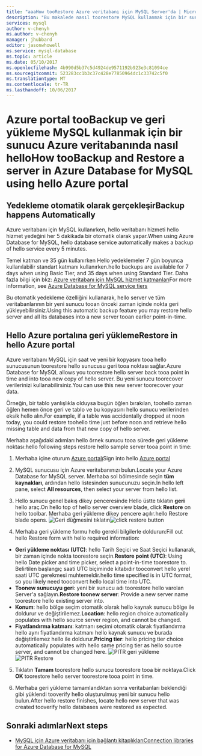 ```yaml
---
title: "aaaHow tooRestore Azure veritabanı için MySQL Server'da | Microsoft Docs"
description: "Bu makalede nasıl toorestore MySQL kullanmak için bir sunucu Azure veritabanındaki hello Azure portalı."
services: mysql
author: v-chenyh
ms.author: v-chenyh
manager: jhubbard
editor: jasonwhowell
ms.service: mysql-database
ms.topic: article
ms.date: 05/10/2017
ms.openlocfilehash: 4b990d5b37c5d4924de9571192b923e3c81094ce
ms.sourcegitcommit: 523283cc1b3c37c428e77850964dc1c33742c5f0
ms.translationtype: MT
ms.contentlocale: tr-TR
ms.lasthandoff: 10/06/2017
---
```

# <a name="how-toobackup-and-restore-a-server-in-azure-database-for-mysql-using-hello-azure-portal"></a><span data-ttu-id="cbf6e-103">Azure portal tooBackup ve geri yükleme MySQL kullanmak için bir sunucu Azure veritabanında nasıl hello</span><span class="sxs-lookup"><span data-stu-id="cbf6e-103">How tooBackup and Restore a server in Azure Database for MySQL using hello Azure portal</span></span>

## <a name="backup-happens-automatically"></a><span data-ttu-id="cbf6e-104">Yedekleme otomatik olarak gerçekleşir</span><span class="sxs-lookup"><span data-stu-id="cbf6e-104">Backup happens Automatically</span></span>
<span data-ttu-id="cbf6e-105">Azure veritabanı için MySQL kullanırken, hello veritabanı hizmeti hello hizmet yedeğini her 5 dakikada bir otomatik olarak yapar.</span><span class="sxs-lookup"><span data-stu-id="cbf6e-105">When using Azure Database for MySQL, hello database service automatically makes a backup of hello service every 5 minutes.</span></span> 

<span data-ttu-id="cbf6e-106">Temel katman ve 35 gün kullanırken Hello yedeklemeler 7 gün boyunca kullanılabilir standart katmanı kullanırken.</span><span class="sxs-lookup"><span data-stu-id="cbf6e-106">hello backups are available for 7 days when using Basic Tier, and 35 days when using Standard Tier.</span></span> <span data-ttu-id="cbf6e-107">Daha fazla bilgi için bkz: [Azure veritabanı için MySQL hizmet katmanları](concepts-service-tiers.md)</span><span class="sxs-lookup"><span data-stu-id="cbf6e-107">For more information, see [Azure Database for MySQL service tiers](concepts-service-tiers.md)</span></span>

<span data-ttu-id="cbf6e-108">Bu otomatik yedekleme özelliğini kullanarak, hello server ve tüm veritabanlarının bir yeni sunucu tooan önceki zaman içinde nokta geri yükleyebilirsiniz.</span><span class="sxs-lookup"><span data-stu-id="cbf6e-108">Using this automatic backup feature you may restore hello server and all its databases into a new server tooan earlier point-in-time.</span></span>

## <a name="restore-in-hello-azure-portal"></a><span data-ttu-id="cbf6e-109">Hello Azure portalına geri yükleme</span><span class="sxs-lookup"><span data-stu-id="cbf6e-109">Restore in hello Azure portal</span></span>
<span data-ttu-id="cbf6e-110">Azure veritabanı MySQL için saat ve yeni bir kopyasını tooa hello sunucusunun toorestore hello sunucusu geri tooa noktası sağlar.</span><span class="sxs-lookup"><span data-stu-id="cbf6e-110">Azure Database for MySQL allows you toorestore hello server back tooa point in time and into tooa new copy of hello server.</span></span> <span data-ttu-id="cbf6e-111">Bu yeni sunucu toorecover verilerinizi kullanabilirsiniz.</span><span class="sxs-lookup"><span data-stu-id="cbf6e-111">You can use this new server toorecover your data.</span></span> 

<span data-ttu-id="cbf6e-112">Örneğin, bir tablo yanlışlıkla olduysa bugün öğlen bırakılan, toohello zaman öğlen hemen önce geri ve tablo ve bu kopyasını hello sunucu verilerinden eksik hello alın.</span><span class="sxs-lookup"><span data-stu-id="cbf6e-112">For example, if a table was accidentally dropped at noon today, you could restore toohello time just before noon and retrieve hello missing table and data from that new copy of hello server.</span></span>

<span data-ttu-id="cbf6e-113">Merhaba aşağıdaki adımları hello örnek sunucu tooa sürede geri yükleme noktası:</span><span class="sxs-lookup"><span data-stu-id="cbf6e-113">hello following steps restore hello sample server tooa point in time:</span></span>

1. <span data-ttu-id="cbf6e-114">Merhaba içine oturum [Azure portalı](https://portal.azure.com/)</span><span class="sxs-lookup"><span data-stu-id="cbf6e-114">Sign into hello [Azure portal](https://portal.azure.com/)</span></span>

2. <span data-ttu-id="cbf6e-115">MySQL sunucusu için Azure veritabanınızı bulun.</span><span class="sxs-lookup"><span data-stu-id="cbf6e-115">Locate your Azure Database for MySQL server.</span></span> <span data-ttu-id="cbf6e-116">Merhaba sol bölmesinde seçin **tüm kaynakları**, ardından hello listesinden sunucunuzu seçin.</span><span class="sxs-lookup"><span data-stu-id="cbf6e-116">In hello left pane, select **All resources**, then select your server from hello list.</span></span>

3.  <span data-ttu-id="cbf6e-117">Hello sunucu genel bakış dikey penceresinde Hello üstte tıklatın **geri** hello araç.</span><span class="sxs-lookup"><span data-stu-id="cbf6e-117">On hello top of hello server overview blade, click **Restore** on hello toolbar.</span></span> <span data-ttu-id="cbf6e-118">Merhaba geri yükleme dikey pencere açılır.</span><span class="sxs-lookup"><span data-stu-id="cbf6e-118">hello Restore blade opens.</span></span>
<span data-ttu-id="cbf6e-119">![Geri düğmesini tıklatın](./media/howto-restore-server-portal/click-restore-button.png)</span><span class="sxs-lookup"><span data-stu-id="cbf6e-119">![click restore button](./media/howto-restore-server-portal/click-restore-button.png)</span></span>

4. <span data-ttu-id="cbf6e-120">Merhaba geri yükleme formu hello gerekli bilgilerle doldurun:</span><span class="sxs-lookup"><span data-stu-id="cbf6e-120">Fill out hello Restore form with hello required information:</span></span>

- <span data-ttu-id="cbf6e-121">**Geri yükleme noktası (UTC)**: hello Tarih Seçici ve Saat Seçici kullanarak, bir zaman içinde nokta toorestore seçin.</span><span class="sxs-lookup"><span data-stu-id="cbf6e-121">**Restore point (UTC)**: Using hello Date picker and time picker, select a point-in-time toorestore to.</span></span> <span data-ttu-id="cbf6e-122">Belirtilen başlangıç saati UTC biçiminde kitabıdır tooconvert hello yerel saati UTC gerekmesi muhtemeldir.</span><span class="sxs-lookup"><span data-stu-id="cbf6e-122">hello time specified is in UTC format, so you likely need tooconvert hello local time into UTC.</span></span>
- <span data-ttu-id="cbf6e-123">**Toonew sunucuyu geri**: yeni bir sunucu adı toorestore hello varolan Server'a sağlayın.</span><span class="sxs-lookup"><span data-stu-id="cbf6e-123">**Restore toonew server**: Provide a new server name toorestore hello existing server into.</span></span>
- <span data-ttu-id="cbf6e-124">**Konum**: hello bölge seçim otomatik olarak hello kaynak sunucu bölge ile doldurur ve değiştirilemez.</span><span class="sxs-lookup"><span data-stu-id="cbf6e-124">**Location**: hello region choice automatically populates with hello source server region, and cannot be changed.</span></span>
- <span data-ttu-id="cbf6e-125">**Fiyatlandırma katmanı**: katmanı seçimi otomatik olarak fiyatlandırma hello aynı fiyatlandırma katmanı hello kaynak sunucu ve burada değiştirilemez hello ile doldurur.</span><span class="sxs-lookup"><span data-stu-id="cbf6e-125">**Pricing tier**: hello pricing tier choice automatically populates with hello same pricing tier as hello source server, and cannot be changed here.</span></span> 
<span data-ttu-id="cbf6e-126">![PITR geri yükleme](./media/howto-restore-server-portal/pitr-restore.png)</span><span class="sxs-lookup"><span data-stu-id="cbf6e-126">![PITR Restore](./media/howto-restore-server-portal/pitr-restore.png)</span></span>

5. <span data-ttu-id="cbf6e-127">Tıklatın **Tamam** toorestore hello sunucu toorestore tooa bir noktaya.</span><span class="sxs-lookup"><span data-stu-id="cbf6e-127">Click **OK** toorestore hello server toorestore tooa point in time.</span></span> 

6. <span data-ttu-id="cbf6e-128">Merhaba geri yükleme tamamlandıktan sonra veritabanları beklendiği gibi yüklendi tooverify hello oluşturulmuş yeni bir sunucu hello bulun.</span><span class="sxs-lookup"><span data-stu-id="cbf6e-128">After hello restore finishes, locate hello new server that was created tooverify hello databases were restored as expected.</span></span>

## <a name="next-steps"></a><span data-ttu-id="cbf6e-129">Sonraki adımlar</span><span class="sxs-lookup"><span data-stu-id="cbf6e-129">Next steps</span></span>
- [<span data-ttu-id="cbf6e-130">MySQL için Azure veritabanı için bağlantı kitaplıkları</span><span class="sxs-lookup"><span data-stu-id="cbf6e-130">Connection libraries for Azure Database for MySQL</span></span>](concepts-connection-libraries.md)